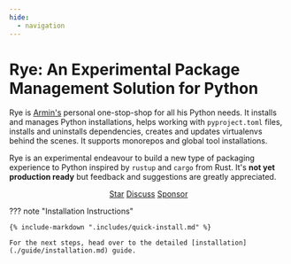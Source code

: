 ```yaml
---
hide:
  - navigation
---
```


# Rye: An Experimental Package Management Solution for Python

Rye is [Armin's](https://github.com/mitsuhiko) personal one-stop-shop for all
his Python needs.  It installs and manages Python installations, helps working with
`pyproject.toml` files, installs and uninstalls dependencies, creates and updates
virtualenvs behind the scenes.  It supports monorepos and global tool installations.

Rye is an experimental endeavour to build a new type of packaging experience to
Python inspired by `rustup` and `cargo` from Rust.  It's **not yet production ready**
but feedback and suggestions are greatly appreciated.

<script async defer src="https://buttons.github.io/buttons.js"></script>
<p align="center">
  <a class="github-button" href="https://github.com/mitsuhiko/rye" data-size="large" data-show-count="true" data-color-scheme="light" aria-label="Star mitsuhiko/insta on GitHub">Star</a>
<a class="github-button" href="https://github.com/mitsuhiko/rye/discussions" data-icon="octicon-comment-discussion" data-size="large" aria-label="Discuss mitsuhiko/rye on GitHub">Discuss</a>
  <a class="github-button" href="https://github.com/sponsors/mitsuhiko" data-size="large" data-icon="octicon-heart" data-color-scheme="light" aria-label="Sponsor @mitsuhiko on GitHub">Sponsor</a>
</p>

??? note "Installation Instructions"

    {% include-markdown ".includes/quick-install.md" %}

    For the next steps, head over to the detailed [installation](./guide/installation.md) guide.